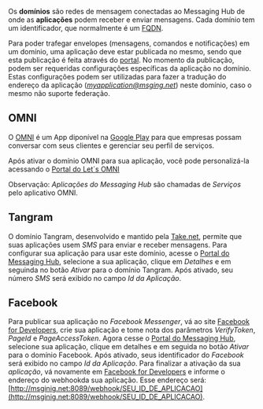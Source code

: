 Os **domínios** são redes de mensagem conectadas ao Messaging Hub de onde as **aplicações** podem receber e enviar mensagens. Cada domínio tem um identificador, que normalmente é um [FQDN](https://pt.wikipedia.org/wiki/FQDN).

Para poder trafegar envelopes (mensagens, comandos e notificações) em um domínio, uma aplicação deve estar publicada no mesmo, sendo que esta publicação é feita através do [portal](http://messaginghub.io). No momento da publicação, podem ser requeridas configurações específicas da aplicação no domínio. Estas configurações podem ser utilizadas para fazer a tradução do endereço da aplicação (*myapplication@msging.net*) neste domínio, caso o mesmo não suporte federação. 

## OMNI

O [OMNI](http://letsomni.com.br/business/) é um App diponível na [Google Play](https://play.google.com/store/apps/details?id=net.take.omni) para que empresas possam conversar com seus clientes e gerenciar seu perfil de serviços.

Após ativar o domínio OMNI para sua aplicação, você pode personalizá-la acessando o [Portal do Let´s OMNI](http://letsomni.com.br/business)

Observação: *Aplicações do Messaging Hub* são chamadas de *Serviços* pelo aplicativo OMNI.

## Tangram

O domínio Tangram, desenvolvido e mantido pela [Take.net](http://take.net), permite que suas aplicações usem *SMS* para enviar e receber mensagens. Para configurar sua aplicação para usar este domínio, acesse o [Portal do Messaging Hub](http://messaginghub.io/applications), selecione a sua aplicação, clique em *Detalhes* e em seguinda no botão *Ativar* para o domínio Tangram. Após ativado, seu número *SMS* será exibido no campo *Id da Aplicação*.

## Facebook

Para publicar sua aplicação no *Facebook Messenger*, vá ao site [Facebook for Developers](http://developers.facebook.com), crie sua aplicação e tome nota dos parâmetros *VerifyToken*, *PageId* e *PageAccessToken*. Agora cesse o [Portal do Messaging Hub](http://messaginghub.io/applications), selecione sua aplicação, clique em detalhes e em seguida no botão *Ativar* para o domínio Facebook. Após ativado, seus identificador do *Facebook* será exibido no campo *Id da Aplicação*. Para finalizar a ativação da sua *aplicação*, vá novamente em [Facebook for Developers](http://developers.facebook.com) e informe o endereço do webhookda sua aplicação. Esse endereço será: [http://msginig.net:8089/webhook/SEU_ID_DE_APLICACAO](http://msginig.net:8089/webhook/SEU_ID_DE_APLICACAO).
